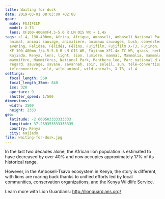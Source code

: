 ```yaml
---
title: Waiting for dusk
date: 2019-03-01 08:03:00 +02:00
gear:
  make: FUJIFILM
  model: X-T3
  lens: XF100-400mmF4.5-5.6 R LM OIS WR + 1.4x
tags: ×1.4, 100-400mm, Africa, Afrique, Amboseli, Amboseli National Park,
  animal, animal sauvage, animalière, animaux sauvages, bush, converter,
  evening, Felidae, Félidés, Félins, Fujifilm, Fujifilm X-T3, Fujinon, Fujinon
  XF 100-400mm f/4.5-5.6 R LM OIS WR, Fujinon XF1.4× TC WR, grass, herbe,
  Kajiado, Kenya, lens, light, lion, lumière, mammal, Mammalia, mammals,
  mammifère, Mammifères, National Park, Panthera leo, Parc national d'Amboseli,
  regard, sauvage, savane, savannah, soir, soleil, sun, télé-convertisseur,
  teleconverter, wild, wild animal, wild animals, X-T3, x1.4
settings:
  focal_length: 560
  focal_length_35mm: 840
  iso: 320
  aperture: 9
  shutter_speed: 1/500
dimensions:
  width: 3500
  height: 2333
geo:
  latitude: -2.660503333333333
  longitude: 37.269353333333335
  country: Kenya
  city: Kajiado
file: waiting-for-dusk.jpg
---
```


In the last two decades alone, the African lion population is estimated to have decreased by over 40% and now occupies approximately 17% of  its historical range. 

However, in the Amboseli-Tsavo ecosystem in Kenya, the story is different, with lions are roaring back thanks to unified efforts led by local communities, conservation organizations, and the Kenya Wildlife Service. 

Learn more with Lion Guardians: http://lionguardians.org/
